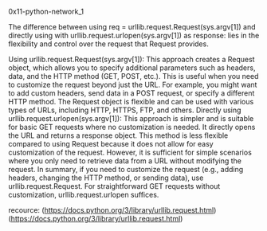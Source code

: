 0x11-python-network_1

The difference between using req = urllib.request.Request(sys.argv[1])
 and directly using with urllib.request.urlopen(sys.argv[1])
  as response: lies in the flexibility and control over the request that Request provides.

Using urllib.request.Request(sys.argv[1]): This approach creates a Request object, which allows you to specify additional parameters such as headers, data, and the HTTP method (GET, POST, etc.). This is useful when you need to customize the request beyond just the URL. For example, you might want to add custom headers, send data in a POST request, or specify a different HTTP method. The Request object is flexible and can be used with various types of URLs, including HTTP, HTTPS, FTP, and others.
Directly using urllib.request.urlopen(sys.argv[1]): This approach is simpler and is suitable for basic GET requests where no customization is needed. It directly opens the URL and returns a response object. This method is less flexible compared to using Request because it does not allow for easy customization of the request. However, it is sufficient for simple scenarios where you only need to retrieve data from a URL without modifying the request.
In summary, if you need to customize the request (e.g., adding headers, changing the HTTP method, or sending data), use urllib.request.Request. For straightforward GET requests without customization, urllib.request.urlopen suffices.

recource:
(https://docs.python.org/3/library/urllib.request.html)
(https://docs.python.org/3/library/urllib.request.html)
